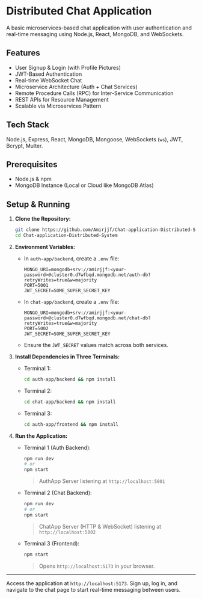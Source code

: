# Distributed Chat Application

A basic microservices-based chat application with user authentication and real-time messaging using Node.js, React, MongoDB, and WebSockets.

## Features

* User Signup & Login (with Profile Pictures)
* JWT-Based Authentication
* Real-time WebSocket Chat
* Microservice Architecture (Auth + Chat Services)
* Remote Procedure Calls (RPC) for Inter-Service Communication
* REST APIs for Resource Management
* Scalable via Microservices Pattern

## Tech Stack

Node.js, Express, React, MongoDB, Mongoose, WebSockets (`ws`), JWT, Bcrypt, Multer.

## Prerequisites

* Node.js & npm
* MongoDB Instance (Local or Cloud like MongoDB Atlas)

## Setup & Running

1.  **Clone the Repository:**  
    ```bash
    git clone https://github.com/Amirjjf/Chat-application-Distributed-System
    cd Chat-application-Distributed-System
    ```

2.  **Environment Variables:**
    * In `auth-app/backend`, create a `.env` file:
        ```dotenv
        MONGO_URI=mongodb+srv://amirjjf:<your-password>@cluster0.d7wfbqd.mongodb.net/auth-db?retryWrites=true&w=majority
        PORT=5001
        JWT_SECRET=SOME_SUPER_SECRET_KEY
        ```
    * In `chat-app/backend`, create a `.env` file:
        ```dotenv
        MONGO_URI=mongodb+srv://amirjjf:<your-password>@cluster0.d7wfbqd.mongodb.net/chat-db?retryWrites=true&w=majority
        PORT=5002
        JWT_SECRET=SOME_SUPER_SECRET_KEY
        ```
    * Ensure the `JWT_SECRET` values match across both services.

3.  **Install Dependencies in Three Terminals:**
    * Terminal 1:  
      ```bash
      cd auth-app/backend && npm install
      ```
    * Terminal 2:  
      ```bash
      cd chat-app/backend && npm install
      ```
    * Terminal 3:  
      ```bash
      cd auth-app/frontend && npm install
      ```

4.  **Run the Application:**
    * Terminal 1 (Auth Backend):  
      ```bash
      npm run dev
      # or
      npm start
      ```
      > AuthApp Server listening at `http://localhost:5001`
    * Terminal 2 (Chat Backend):  
      ```bash
      npm run dev
      # or
      npm start
      ```
      > ChatApp Server (HTTP & WebSocket) listening at `http://localhost:5002`
    * Terminal 3 (Frontend):  
      ```bash
      npm start
      ```
      > Opens `http://localhost:5173` in your browser.

---

Access the application at `http://localhost:5173`. Sign up, log in, and navigate to the chat page to start real-time messaging between users.
